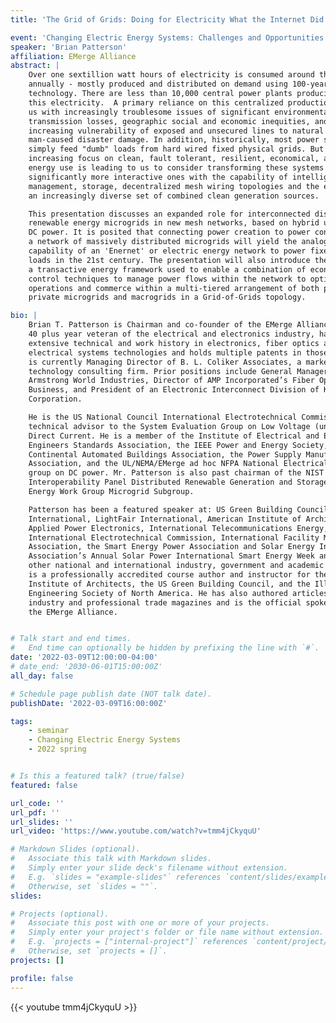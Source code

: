 ```yaml
---
title: 'The Grid of Grids: Doing for Electricity What the Internet Did for Information'

event: 'Changing Electric Energy Systems: Challenges and Opportunities'
speaker: 'Brian Patterson'
affiliation: EMerge Alliance
abstract: |
    Over one sextillion watt hours of electricity is consumed around the world
    annually - mostly produced and distributed on demand using 100-year-old
    technology. There are less than 10,000 central power plants producing most of
    this electricity.  A primary reliance on this centralized production has left
    us with increasingly troublesome issues of significant environmental impact,
    transmission losses, geographic social and economic inequities, and the
    increasing vulnerability of exposed and unsecured lines to natural and
    man-caused disaster damage. In addition, historically, most power systems
    simply feed "dumb" loads from hard wired fixed physical grids. But an
    increasing focus on clean, fault tolerant, resilient, economical, and efficient
    energy use is leading to us to consider transforming these systems to
    significantly more interactive ones with the capability of intelligent load
    management, storage, decentralized mesh wiring topologies and the employment of
    an increasingly diverse set of combined clean generation sources.

    This presentation discusses an expanded role for interconnected distributed
    renewable energy microgrids in new mesh networks, based on hybrid use of AC and
    DC power. It is posited that connecting power creation to power consumption in
    a network of massively distributed microgrids will yield the analogous
    capability of an 'Enernet' or electric energy network to power fixed and mobile
    loads in the 21st century. The presentation will also introduce the concept of
    a transactive energy framework used to enable a combination of economic and
    control techniques to manage power flows within the network to optimize
    operations and commerce within a multi-tiered arrangement of both public and
    private microgrids and macrogrids in a Grid-of-Grids topology.

bio: |
    Brian T. Patterson is Chairman and co-founder of the EMerge Alliance. He is a
    40 plus year veteran of the electrical and electronics industry, has an
    extensive technical and work history in electronics, fiber optics and building
    electrical systems technologies and holds multiple patents in those fields.  He
    is currently Managing Director of B. L. Coliker Associates, a market and
    technology consulting firm. Prior positions include General Manager at
    Armstrong World Industries, Director of AMP Incorporated’s Fiber Optic
    Business, and President of an Electronic Interconnect Division of Kollmorgen
    Corporation.

    He is the US National Council International Electrotechnical Commission’s
    technical advisor to the System Evaluation Group on Low Voltage (under 1500V)
    Direct Current. He is a member of the Institute of Electrical and Electronics
    Engineers Standards Association, the IEEE Power and Energy Society, the
    Continental Automated Buildings Association, the Power Supply Manufacturer’s
    Association, and the UL/NEMA/EMerge ad hoc NFPA National Electrical Code task
    group on DC power. Mr. Patterson is also past chairman of the NIST Smart Grid
    Interoperability Panel Distributed Renewable Generation and Storage Distributed
    Energy Work Group Microgrid Subgroup.

    Patterson has been a featured speaker at: US Green Building Council
    International, LightFair International, American Institute of Architect,
    Applied Power Electronics, International Telecommunications Energy,
    International Electrotechnical Commission, International Facility Management
    Association, the Smart Energy Power Association and Solar Energy Industry
    Association’s Annual Solar Power International Smart Energy Week and numerous
    other national and international industry, government and academic forums. He
    is a professionally accredited course author and instructor for the American
    Institute of Architects, the US Green Building Council, and the Illuminating
    Engineering Society of North America. He has also authored articles for major
    industry and professional trade magazines and is the official spokesperson of
    the EMerge Alliance.


# Talk start and end times.
#   End time can optionally be hidden by prefixing the line with `#`.
date: '2022-03-09T12:00:00-04:00'
# date_end: '2030-06-01T15:00:00Z'
all_day: false

# Schedule page publish date (NOT talk date).
publishDate: '2022-03-09T16:00:00Z'

tags:
    - seminar
    - Changing Electric Energy Systems
    - 2022 spring


# Is this a featured talk? (true/false)
featured: false

url_code: ''
url_pdf: ''
url_slides: ''
url_video: 'https://www.youtube.com/watch?v=tmm4jCkyquU'

# Markdown Slides (optional).
#   Associate this talk with Markdown slides.
#   Simply enter your slide deck's filename without extension.
#   E.g. `slides = "example-slides"` references `content/slides/example-slides.md`.
#   Otherwise, set `slides = ""`.
slides:

# Projects (optional).
#   Associate this post with one or more of your projects.
#   Simply enter your project's folder or file name without extension.
#   E.g. `projects = ["internal-project"]` references `content/project/deep-learning/index.md`.
#   Otherwise, set `projects = []`.
projects: []

profile: false
---
```


{{< youtube tmm4jCkyquU >}}

<br>
